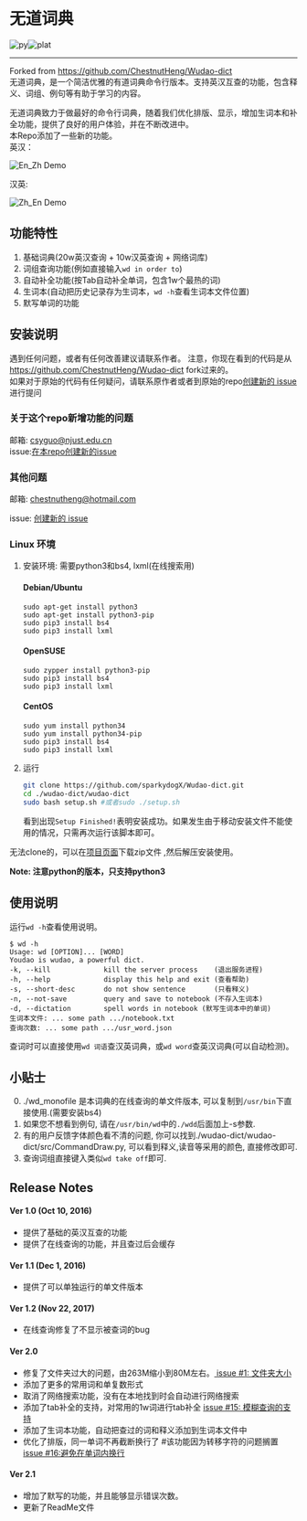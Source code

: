 # 无道词典

![py](https://img.shields.io/badge/python-3.4.5-green.svg?style=plastic)![plat](https://img.shields.io/badge/platform-Ubuntu/CentOS/Debian-green.svg?style=plastic)

---
Forked from https://github.com/ChestnutHeng/Wudao-dict  
无道词典，是一个简洁优雅的有道词典命令行版本。支持英汉互查的功能，包含释义、词组、例句等有助于学习的内容。

无道词典致力于做最好的命令行词典，随着我们优化排版、显示，增加生词本和补全功能，提供了良好的用户体验，并在不断改进中。  
本Repo添加了一些新的功能。  
英汉：

![En_Zh Demo](http://obbgthtoc.bkt.clouddn.com/gitScreenshot%20from%202016-09-22%2010-55-23.png)

汉英:

![Zh_En Demo](http://obbgthtoc.bkt.clouddn.com/Screenshot%20from%202016-09-22%2011-04-50.png)

## 功能特性

1. 基础词典(20w英汉查询 + 10w汉英查询 + 网络词库)
2. 词组查询功能(例如直接输入`wd in order to`)
3. 自动补全功能(按Tab自动补全单词，包含1w个最热的词)
4. 生词本(自动把历史记录存为生词本，`wd -h`查看生词本文件位置)
5. 默写单词的功能


## 安装说明

遇到任何问题，或者有任何改善建议请联系作者。
注意，你现在看到的代码是从 https://github.com/ChestnutHeng/Wudao-dict fork过来的。  
如果对于原始的代码有任何疑问，请联系原作者或者到原始的repo<a href="https://github.com/ChestnutHeng/Wudao-dict/issues/new">创建新的 issue</a>进行提问

### 关于这个repo新增功能的问题
邮箱: csyguo@njust.edu.cn  
issue:[在本repo创建新的issue](https://github.com/sparkydogX/Wudao-dict/issues)
### 其他问题
邮箱: chestnutheng@hotmail.com

issue: <a href="https://github.com/ChestnutHeng/Wudao-dict/issues/new">创建新的 issue</a>

### Linux 环境

1. 安装环境: 需要python3和bs4, lxml(在线搜索用)
    #### Debian/Ubuntu
    ```
    sudo apt-get install python3
    sudo apt-get install python3-pip
    sudo pip3 install bs4
    sudo pip3 install lxml
    ```
 
    #### OpenSUSE
    ```
    sudo zypper install python3-pip
    sudo pip3 install bs4
    sudo pip3 install lxml
    ```
    #### CentOS
    ```
    sudo yum install python34
    sudo yum install python34-pip
    sudo pip3 install bs4
    sudo pip3 install lxml
    ```

2.  运行
    ```sh
    git clone https://github.com/sparkydogX/Wudao-dict.git
    cd ./wudao-dict/wudao-dict
    sudo bash setup.sh #或者sudo ./setup.sh
    ```

    看到出现`Setup Finished!`表明安装成功。如果发生由于移动安装文件不能使用的情况，只需再次运行该脚本即可。

无法clone的，可以在[项目页面](https://github.com/sparkydogX/Wudao-dict/tree/master)下载zip文件 ,然后解压安装使用。

**Note: 注意python的版本，只支持python3**


## 使用说明

运行`wd -h`查看使用说明。


```
$ wd -h
Usage: wd [OPTION]... [WORD]
Youdao is wudao, a powerful dict.
-k, --kill             kill the server process    (退出服务进程)
-h, --help             display this help and exit (查看帮助)
-s, --short-desc       do not show sentence       (只看释义)
-n, --not-save         query and save to notebook (不存入生词本)
-d, --dictation        spell words in notebook (默写生词本中的单词)
生词本文件: ... some path .../notebook.txt
查询次数: ... some path .../usr_word.json
```

查词时可以直接使用`wd 词语`查汉英词典，或`wd word`查英汉词典(可以自动检测)。


## 小贴士

0. ./wd_monofile 是本词典的在线查询的单文件版本, 可以复制到`/usr/bin`下直接使用.(需要安装bs4)
1. 如果您不想看到例句, 请在`/usr/bin/wd`中的`./wdd`后面加上-s参数.
2. 有的用户反馈字体颜色看不清的问题, 你可以找到./wudao-dict/wudao-dict/src/CommandDraw.py, 可以看到释义,读音等采用的颜色, 直接修改即可.
3. 查询词组直接键入类似`wd take off`即可.

## Release Notes

#### Ver 1.0 (Oct 10, 2016)

* 提供了基础的英汉互查的功能
* 提供了在线查询的功能，并且查过后会缓存

#### Ver 1.1 (Dec 1, 2016)

* 提供了可以单独运行的单文件版本

#### Ver 1.2 (Nov 22, 2017)

* 在线查询修复了不显示被查词的bug

#### Ver 2.0 

* 修复了文件夹过大的问题，由263M缩小到80M左右。<a href="https://github.com/ChestnutHeng/Wudao-dict/issues/1"> issue #1: 文件夹大小</a>
* 添加了更多的常用词和单复数形式
* 取消了网络搜索功能，没有在本地找到时会自动进行网络搜索
* 添加了tab补全的支持，对常用的1w词进行tab补全 <a href="https://github.com/ChestnutHeng/Wudao-dict/issues/15">issue #15: 模糊查询的支持</a>
* 添加了生词本功能，自动把查过的词和释义添加到生词本文件中
* 优化了排版，同一单词不再截断换行了 #该功能因为转移字符的问题搁置 <a href="https://github.com/ChestnutHeng/Wudao-dict/issues/16">issue #16:避免在单词内换行</a>

#### Ver 2.1

* 增加了默写的功能，并且能够显示错误次数。  
* 更新了ReadMe文件

